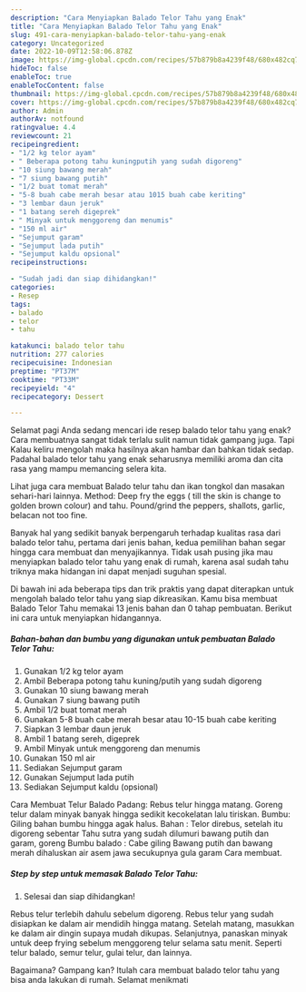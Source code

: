```yaml
---
description: "Cara Menyiapkan Balado Telor Tahu yang Enak"
title: "Cara Menyiapkan Balado Telor Tahu yang Enak"
slug: 491-cara-menyiapkan-balado-telor-tahu-yang-enak
category: Uncategorized
date: 2022-10-09T12:58:06.878Z
image: https://img-global.cpcdn.com/recipes/57b879b8a4239f48/680x482cq70/balado-telor-tahu-foto-resep-utama.jpg
hideToc: false
enableToc: true
enableTocContent: false
thumbnail: https://img-global.cpcdn.com/recipes/57b879b8a4239f48/680x482cq70/balado-telor-tahu-foto-resep-utama.jpg
cover: https://img-global.cpcdn.com/recipes/57b879b8a4239f48/680x482cq70/balado-telor-tahu-foto-resep-utama.jpg
author: Admin
authorAv: notfound
ratingvalue: 4.4
reviewcount: 21
recipeingredient:
- "1/2 kg telor ayam"
- " Beberapa potong tahu kuningputih yang sudah digoreng"
- "10 siung bawang merah"
- "7 siung bawang putih"
- "1/2 buat tomat merah"
- "5-8 buah cabe merah besar atau 1015 buah cabe keriting"
- "3 lembar daun jeruk"
- "1 batang sereh digeprek"
- " Minyak untuk menggoreng dan menumis"
- "150 ml air"
- "Sejumput garam"
- "Sejumput lada putih"
- "Sejumput kaldu opsional"
recipeinstructions:

- "Sudah jadi dan siap dihidangkan!"
categories:
- Resep
tags:
- balado
- telor
- tahu

katakunci: balado telor tahu 
nutrition: 277 calories
recipecuisine: Indonesian
preptime: "PT37M"
cooktime: "PT33M"
recipeyield: "4"
recipecategory: Dessert

---
```



Selamat pagi Anda sedang mencari ide resep balado telor tahu yang enak? Cara membuatnya sangat tidak terlalu sulit namun tidak gampang juga. Tapi Kalau keliru mengolah maka hasilnya akan hambar dan bahkan tidak sedap. Padahal balado telor tahu yang enak seharusnya memiliki aroma dan cita rasa yang mampu memancing selera kita.


Lihat juga cara membuat Balado telur tahu dan ikan tongkol dan masakan sehari-hari lainnya. Method: Deep fry the eggs ( till the skin is change to golden brown colour) and tahu. Pound/grind the peppers, shallots, garlic, belacan not too fine.

Banyak hal yang sedikit banyak berpengaruh terhadap kualitas rasa dari balado telor tahu, pertama dari jenis bahan, kedua pemilihan bahan segar hingga cara membuat dan menyajikannya. Tidak usah pusing jika mau menyiapkan balado telor tahu yang enak di rumah, karena asal sudah tahu triknya maka hidangan ini dapat menjadi suguhan spesial.


Di bawah ini ada beberapa tips dan trik praktis yang dapat diterapkan untuk mengolah balado telor tahu yang siap dikreasikan. Kamu bisa membuat Balado Telor Tahu memakai 13 jenis bahan dan 0 tahap pembuatan. Berikut ini cara untuk menyiapkan hidangannya.

<!--inarticleads1-->

##### Bahan-bahan dan bumbu yang digunakan untuk pembuatan Balado Telor Tahu:

1. Gunakan 1/2 kg telor ayam
1. Ambil  Beberapa potong tahu kuning/putih yang sudah digoreng
1. Gunakan 10 siung bawang merah
1. Gunakan 7 siung bawang putih
1. Ambil 1/2 buat tomat merah
1. Gunakan 5-8 buah cabe merah besar atau 10-15 buah cabe keriting
1. Siapkan 3 lembar daun jeruk
1. Ambil 1 batang sereh, digeprek
1. Ambil  Minyak untuk menggoreng dan menumis
1. Gunakan 150 ml air
1. Sediakan Sejumput garam
1. Gunakan Sejumput lada putih
1. Sediakan Sejumput kaldu (opsional)


Cara Membuat Telur Balado Padang: Rebus telur hingga matang. Goreng telur dalam minyak banyak hingga sedikit kecokelatan lalu tiriskan. Bumbu: Giling bahan bumbu hingga agak halus. Bahan : Telor direbus, setelah itu digoreng sebentar Tahu sutra yang sudah dilumuri bawang putih dan garam, goreng Bumbu balado : Cabe giling Bawang putih dan bawang merah dihaluskan air asem jawa secukupnya gula garam Cara membuat. 

<!--inarticleads2-->

##### Step by step untuk memasak Balado Telor Tahu:


1. Selesai dan siap dihidangkan!

Rebus telur terlebih dahulu sebelum digoreng. Rebus telur yang sudah disiapkan ke dalam air mendidih hingga matang. Setelah matang, masukkan ke dalam air dingin supaya mudah dikupas. Selanjutnya, panaskan minyak untuk deep frying sebelum menggoreng telur selama satu menit. Seperti telur balado, semur telur, gulai telur, dan lainnya. 

Bagaimana? Gampang kan? Itulah cara membuat balado telor tahu yang bisa anda lakukan di rumah. Selamat menikmati
